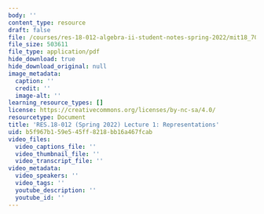 ```yaml
---
body: ''
content_type: resource
draft: false
file: /courses/res-18-012-algebra-ii-student-notes-spring-2022/mit18_702s22_lect1.pdf
file_size: 503611
file_type: application/pdf
hide_download: true
hide_download_original: null
image_metadata:
  caption: ''
  credit: ''
  image-alt: ''
learning_resource_types: []
license: https://creativecommons.org/licenses/by-nc-sa/4.0/
resourcetype: Document
title: 'RES.18-012 (Spring 2022) Lecture 1: Representations'
uid: b5f967b1-59e5-45ff-8218-bb16a467fcab
video_files:
  video_captions_file: ''
  video_thumbnail_file: ''
  video_transcript_file: ''
video_metadata:
  video_speakers: ''
  video_tags: ''
  youtube_description: ''
  youtube_id: ''
---
```

